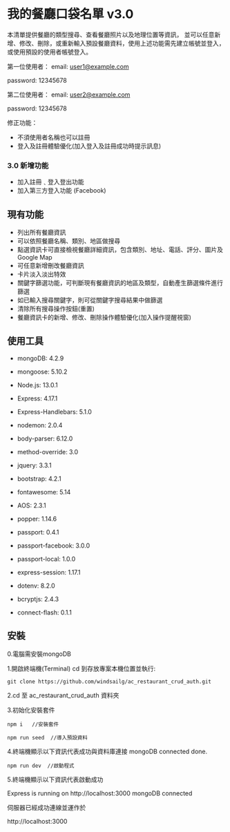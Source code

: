 # 我的餐廳口袋名單 v3.0

本清單提供餐廳的類型搜尋、查看餐廳照片以及地理位置等資訊，
並可以任意新增、修改、刪除，或重新輸入預設餐廳資料，使用上述功能需先建立帳號並登入，或使用預設的使用者帳號登入。

第一位使用者：
email: user1@example.com

password: 12345678


第二位使用者：
email: user2@example.com

password: 12345678


修正功能：
- 不須使用者名稱也可以註冊
- 登入及註冊體驗優化(加入登入及註冊成功時提示訊息)


### 3.0 新增功能

- 加入註冊﹑登入登出功能
- 加入第三方登入功能 (Facebook)


## 現有功能

- 列出所有餐廳資訊
- 可以依照餐廳名稱、類別、地區做搜尋
- 點選資訊卡可直接檢視餐廳詳細資訊，包含類別、地址、電話、評分、圖片及 Google Map
- 可任意新增刪改餐廳資訊
- 卡片淡入淡出特效
- 關鍵字篩選功能，可判斷現有餐廳資訊的地區及類型，自動產生篩選條件進行篩選
- 如已輸入搜尋關鍵字，則可從關鍵字搜尋結果中做篩選
- 清除所有搜尋操作按鈕(重置)
- 餐廳資訊卡的新增、修改、刪除操作體驗優化(加入操作提醒視窗)


## 使用工具

- mongoDB: 4.2.9
- mongoose: 5.10.2
- Node.js: 13.0.1
- Express: 4.17.1
- Express-Handlebars: 5.1.0
- nodemon: 2.0.4
- body-parser: 6.12.0
- method-override: 3.0

- jquery: 3.3.1
- bootstrap: 4.2.1
- fontawesome: 5.14
- AOS: 2.3.1
- popper: 1.14.6

- passport: 0.4.1
- passport-facebook: 3.0.0
- passport-local: 1.0.0
- express-session: 1.17.1
- dotenv: 8.2.0
- bcryptjs: 2.4.3
- connect-flash: 0.1.1


## 安裝

0.電腦需安裝mongoDB

1.開啟終端機(Terminal) cd 到存放專案本機位置並執行:

```
git clone https://github.com/windsailg/ac_restaurant_crud_auth.git
``````

2.cd 至 ac_restaurant_crud_auth 資料夾


3.初始化安裝套件

```
npm i   //安裝套件
```

```
npm run seed  //導入預設資料
```

4.終端機顯示以下資訊代表成功與資料庫連接
mongoDB connected
done.


```
npm run dev  //啟動程式
```

5.終端機顯示以下資訊代表啟動成功

Express is running on http://localhost:3000
mongoDB connected


伺服器已經成功連線並運作於 

http://localhost:3000




